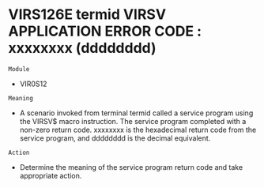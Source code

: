 # VIRS126E termid VIRSV APPLICATION ERROR CODE : xxxxxxxx (dddddddd)

`Module`
- VIR0S12

`Meaning`
- A scenario invoked from terminal termid called a service program using the VIRSV$ macro instruction. The service program completed with a non-zero return code. xxxxxxxx is the hexadecimal return code from the service program, and dddddddd is the decimal equivalent.

`Action`
- Determine the meaning of the service program return code and take appropriate action.
